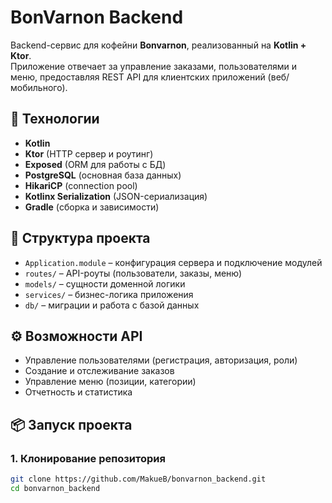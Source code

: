 # BonVarnon Backend

Backend-сервис для кофейни **Bonvarnon**, реализованный на **Kotlin + Ktor**.  
Приложение отвечает за управление заказами, пользователями и меню, предоставляя REST API для клиентских приложений (веб/мобильного).

## 🚀 Технологии

- **Kotlin**  
- **Ktor** (HTTP сервер и роутинг)  
- **Exposed** (ORM для работы с БД)  
- **PostgreSQL** (основная база данных)  
- **HikariCP** (connection pool)  
- **Kotlinx Serialization** (JSON-сериализация)  
- **Gradle** (сборка и зависимости)

## 📂 Структура проекта

- `Application.module` – конфигурация сервера и подключение модулей  
- `routes/` – API-роуты (пользователи, заказы, меню)  
- `models/` – сущности доменной логики  
- `services/` – бизнес-логика приложения  
- `db/` – миграции и работа с базой данных  

## ⚙️ Возможности API

- Управление пользователями (регистрация, авторизация, роли)  
- Создание и отслеживание заказов  
- Управление меню (позиции, категории)  
- Отчетность и статистика  

## 📦 Запуск проекта

### 1. Клонирование репозитория
```bash
git clone https://github.com/MakueB/bonvarnon_backend.git
cd bonvarnon_backend
